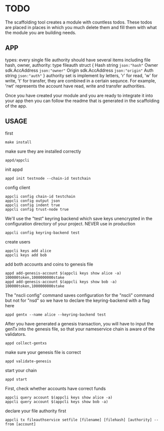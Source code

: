 # TODO

The scaffolding tool creates a module with countless todos. These todos are placed in places in which you much delete them and fill them with what the module you are building needs.

## APP
types: every single file authority should have several items including file hash, owner, authority:
type fileauth struct {
	Hash  string         `json:"hash"`
	Owner sdk.AccAddress `json:"owner"`
	Origin sdk.AccAddress `json:"origin"`
	Auth  string		 `json:"auth"`
}
authority set is implement by letters, 'r' for read, 'w' for write, 't' for transfer, they are combined in a certain sequnce. For example, 'rwt' represents the account have read, write and transfer authorities.


Once you have created your module and you are ready to integrate it into your app then you can follow the readme that is generated in the scaffolding of the app.

## USAGE
first
```
make install
```
make sure they are installed correctly
```
appd/appcli
```
init appd
```
appd init testnode --chain-id testchain
```
config client
```
appcli config chain-id testchain
appcli config output json
appcli config indent true
appcli config trust-node true
```
We'll use the "test" keyring backend which save keys unencrypted in the configuration directory of your project. NEVER use in production
```
appcli config keyring-backend test
```

create users
```
appcli keys add alice
appcli keys add bob
```
add both accounts and coins to genesis file
```
appd add-genesis-account $(appcli keys show alice -a) 100000token,1000000000stake
appd add-genesis-account $(appcli keys show bob -a) 100000token,1000000000stake
```

The "nscli config" command saves configuration for the "nscli" command but not for "nsd" so we have to declare the keyring-backend with a flag here
```
appd gentx --name alice --keyring-backend test
```
After you have generated a genesis transaction, you will have to input the genTx into the genesis file, so that your nameservice chain is aware of the validators. 
```
appd collect-gentxs
```
make sure your genesis file is correct
```
appd validate-genesis
```

start your chain
```
appd start
```

 First, check whether accounts have correct funds
 ```
appcli query account $(appcli keys show alice -a)
appcli query account $(appcli keys show bob -a)
```

declare your file authority first
```
appcli tx fileauthservice setfile [filename] [filehash] [authority] --from [account]
```

